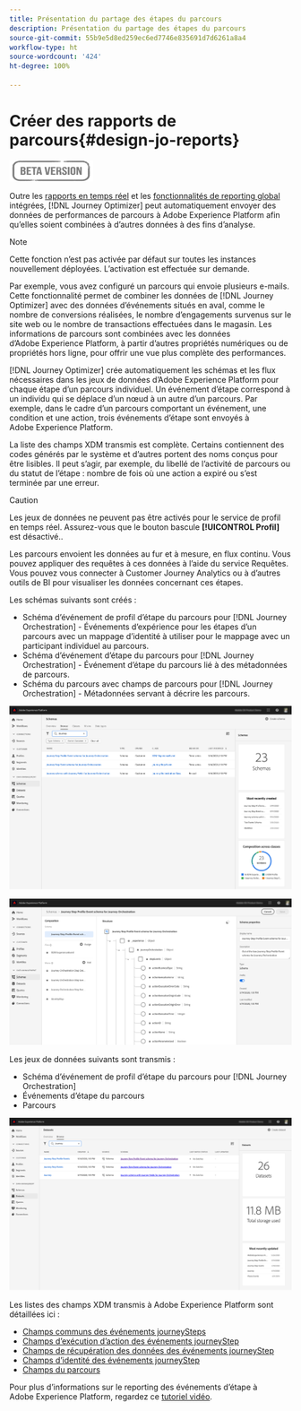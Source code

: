 ```yaml
---
title: Présentation du partage des étapes du parcours
description: Présentation du partage des étapes du parcours
source-git-commit: 55b9e5d8ed259ec6ed7746e835691d7d6261a8a4
workflow-type: ht
source-wordcount: '424'
ht-degree: 100%

---
```


# Créer des rapports de parcours{#design-jo-reports}

![](../assets/do-not-localize/badge.png)

Outre les [rapports en temps réel](live-report.md) et les [fonctionnalités de reporting global](global-report.md) intégrées, [!DNL Journey Optimizer] peut automatiquement envoyer des données de performances de parcours à Adobe Experience Platform afin qu’elles soient combinées à d’autres données à des fins d’analyse.

>[!NOTE]
>
>Cette fonction n’est pas activée par défaut sur toutes les instances nouvellement déployées. L’activation est effectuée sur demande.

Par exemple, vous avez configuré un parcours qui envoie plusieurs e-mails. Cette fonctionnalité permet de combiner les données de [!DNL Journey Optimizer] avec des données d’événements situés en aval, comme le nombre de conversions réalisées, le nombre d’engagements survenus sur le site web ou le nombre de transactions effectuées dans le magasin. Les informations de parcours sont combinées avec les données d’Adobe Experience Platform, à partir d’autres propriétés numériques ou de propriétés hors ligne, pour offrir une vue plus complète des performances.

[!DNL Journey Optimizer] crée automatiquement les schémas et les flux nécessaires dans les jeux de données d’Adobe Experience Platform pour chaque étape d’un parcours individuel. Un événement d’étape correspond à un individu qui se déplace d’un nœud à un autre d’un parcours. Par exemple, dans le cadre d’un parcours comportant un événement, une condition et une action, trois événements d’étape sont envoyés à Adobe Experience Platform.

La liste des champs XDM transmis est complète. Certains contiennent des codes générés par le système et d’autres portent des noms conçus pour être lisibles. Il peut s’agir, par exemple, du libellé de l’activité de parcours ou du statut de l’étape : nombre de fois où une action a expiré ou s’est terminée par une erreur.

>[!CAUTION]
>
>Les jeux de données ne peuvent pas être activés pour le service de profil en temps réel. Assurez-vous que le bouton bascule **[!UICONTROL Profil]** est désactivé..

Les parcours envoient les données au fur et à mesure, en flux continu. Vous pouvez appliquer des requêtes à ces données à l’aide du service Requêtes. Vous pouvez vous connecter à Customer Journey Analytics ou à d’autres outils de BI pour visualiser les données concernant ces étapes.

Les schémas suivants sont créés :

* Schéma d’événement de profil d’étape du parcours pour [!DNL Journey Orchestration] - Événements d’expérience pour les étapes d’un parcours avec un mappage d’identité à utiliser pour le mappage avec un participant individuel au parcours.
* Schéma d’événement d’étape du parcours pour [!DNL Journey Orchestration] - Événement d’étape du parcours lié à des métadonnées de parcours.
* Schéma du parcours avec champs de parcours pour [!DNL Journey Orchestration] - Métadonnées servant à décrire les parcours.

![](../assets/sharing1.png)

![](../assets/sharing2.png)

Les jeux de données suivants sont transmis :

* Schéma d’événement de profil d’étape du parcours pour [!DNL Journey Orchestration]
* Événements d’étape du parcours
* Parcours

![](../assets/sharing3.png)

Les listes des champs XDM transmis à Adobe Experience Platform sont détaillées ici :

* [Champs communs des événements journeySteps](../reports/sharing-common-fields.md)
* [Champs d’exécution d’action des événements journeyStep](../reports/sharing-execution-fields.md)
* [Champs de récupération des données des événements journeyStep](../reports/sharing-fetch-fields.md)
* [Champs d’identité des événements journeyStep](../reports/sharing-identity-fields.md)
* [Champs du parcours](../reports/sharing-journey-fields.md)

Pour plus d’informations sur le reporting des événements d’étape à Adobe Experience Platform, regardez ce [tutoriel vidéo](https://experienceleague.adobe.com/docs/journey-orchestration-learn/tutorials/reporting-step-events-to-adobe-experience-platform.html?lang=fr).
